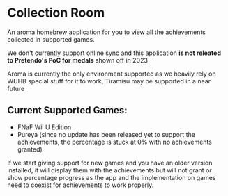 # Collection Room
An aroma homebrew application for you to view all the achievements collected in supported games.

We don't currently support online sync and this application **is not releated to Pretendo's PoC for medals** shown off in 2023

Aroma is currently the only environment supported as we heavily rely on WUHB special stuff for it to work, Tiramisu may be supported in a near future
## Current Supported Games:
- FNaF Wii U Edition
- Pureya (since no update has been released yet to support the achievements, the percentage is stuck at 0% with no achievements granted)

If we start giving support for new games and you have an older version installed, it will display them with the achievements but will not grant or show percentage progress as the app and the implementation on games need to coexist for achievements to work properly.
